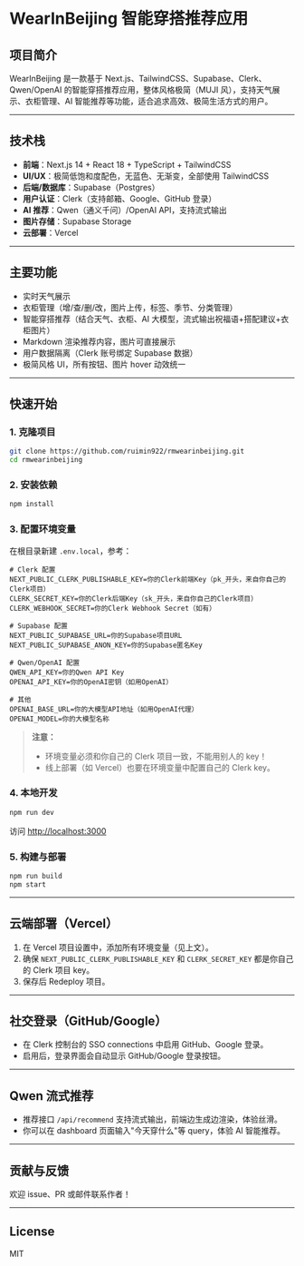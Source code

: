 # WearInBeijing 智能穿搭推荐应用

## 项目简介

WearInBeijing 是一款基于 Next.js、TailwindCSS、Supabase、Clerk、Qwen/OpenAI 的智能穿搭推荐应用，整体风格极简（MUJI 风），支持天气展示、衣柜管理、AI 智能推荐等功能，适合追求高效、极简生活方式的用户。

---

## 技术栈
- **前端**：Next.js 14 + React 18 + TypeScript + TailwindCSS
- **UI/UX**：极简低饱和度配色，无蓝色、无渐变，全部使用 TailwindCSS
- **后端/数据库**：Supabase（Postgres）
- **用户认证**：Clerk（支持邮箱、Google、GitHub 登录）
- **AI 推荐**：Qwen（通义千问）/OpenAI API，支持流式输出
- **图片存储**：Supabase Storage
- **云部署**：Vercel

---

## 主要功能
- 实时天气展示
- 衣柜管理（增/查/删/改，图片上传，标签、季节、分类管理）
- 智能穿搭推荐（结合天气、衣柜、AI 大模型，流式输出祝福语+搭配建议+衣柜图片）
- Markdown 渲染推荐内容，图片可直接展示
- 用户数据隔离（Clerk 账号绑定 Supabase 数据）
- 极简风格 UI，所有按钮、图片 hover 动效统一

---

## 快速开始

### 1. 克隆项目
```bash
git clone https://github.com/ruimin922/rmwearinbeijing.git
cd rmwearinbeijing
```

### 2. 安装依赖
```bash
npm install
```

### 3. 配置环境变量
在根目录新建 `.env.local`，参考：

```env
# Clerk 配置
NEXT_PUBLIC_CLERK_PUBLISHABLE_KEY=你的Clerk前端Key（pk_开头，来自你自己的Clerk项目）
CLERK_SECRET_KEY=你的Clerk后端Key（sk_开头，来自你自己的Clerk项目）
CLERK_WEBHOOK_SECRET=你的Clerk Webhook Secret（如有）

# Supabase 配置
NEXT_PUBLIC_SUPABASE_URL=你的Supabase项目URL
NEXT_PUBLIC_SUPABASE_ANON_KEY=你的Supabase匿名Key

# Qwen/OpenAI 配置
QWEN_API_KEY=你的Qwen API Key
OPENAI_API_KEY=你的OpenAI密钥（如用OpenAI）

# 其他
OPENAI_BASE_URL=你的大模型API地址（如用OpenAI代理）
OPENAI_MODEL=你的大模型名称
```

> **注意：**  
> - 环境变量必须和你自己的 Clerk 项目一致，不能用别人的 key！
> - 线上部署（如 Vercel）也要在环境变量中配置自己的 Clerk key。

### 4. 本地开发
```bash
npm run dev
```
访问 [http://localhost:3000](http://localhost:3000)

### 5. 构建与部署
```bash
npm run build
npm start
```

---

## 云端部署（Vercel）

1. 在 Vercel 项目设置中，添加所有环境变量（见上文）。
2. 确保 `NEXT_PUBLIC_CLERK_PUBLISHABLE_KEY` 和 `CLERK_SECRET_KEY` 都是你自己的 Clerk 项目 key。
3. 保存后 Redeploy 项目。

---

## 社交登录（GitHub/Google）

- 在 Clerk 控制台的 SSO connections 中启用 GitHub、Google 登录。
- 启用后，登录界面会自动显示 GitHub/Google 登录按钮。

---

## Qwen 流式推荐

- 推荐接口 `/api/recommend` 支持流式输出，前端边生成边渲染，体验丝滑。
- 你可以在 dashboard 页面输入"今天穿什么"等 query，体验 AI 智能推荐。

---

## 贡献与反馈

欢迎 issue、PR 或邮件联系作者！

---

## License

MIT
